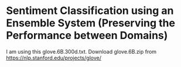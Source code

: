 # Sentiment Classification using an Ensemble System (Preserving the Performance between Domains)
I am using this glove.6B.300d.txt. Download glove.6B.zip from https://nlp.stanford.edu/projects/glove/ 
